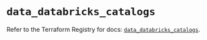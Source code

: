 # `data_databricks_catalogs`

Refer to the Terraform Registry for docs: [`data_databricks_catalogs`](https://registry.terraform.io/providers/databricks/databricks/1.62.0/docs/data-sources/catalogs).
